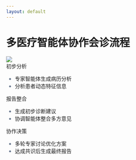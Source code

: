 ```yaml
---
layout: default
---
```

# 多医疗智能体协作会诊流程

<!-- 图片组件 -->
<div class="w-full h-3/5 flex justify-center items-center mb-4">
  <img src="/figures/consultation.png" class="w-full h-full object-contain" />
</div>

<v-clicks>

<!-- 三个核心步骤 -->
<div class="grid grid-cols-3 gap-8 mt-10">
  <!-- 第一步 -->
  <div class="border-l-4 border-blue-500 pl-4">
    <div class="flex items-center gap-2 text-blue-500">
      <carbon:document class="text-xl"/> 
      <span class="font-bold">初步分析</span>
    </div>
    <ul class="text-sm pl-6 list-disc mt-2">
      <li>专家智能体生成病历分析</li>
      <li>分析患者动态特征信息</li>
    </ul>
  </div>

  <!-- 第二步 -->
  <div class="border-l-4 border-green-500 pl-4">
    <div class="flex items-center gap-2 text-green-500">
      <carbon:report class="text-xl"/>
      <span class="font-bold">报告整合</span>
    </div>
    <ul class="text-sm pl-6 list-disc mt-2">
      <li>生成初步诊断建议</li>
      <li>协调智能体整合多方意见</li>
    </ul>
  </div>

  <!-- 第三步 -->
  <div class="border-l-4 border-purple-500 pl-4">
    <div class="flex items-center gap-2 text-purple-500">
      <carbon:group class="text-xl"/>
      <span class="font-bold">协作决策</span>
    </div>
    <ul class="text-sm pl-6 list-disc mt-2">
      <li>多轮专家讨论优化方案</li>
      <li>达成共识后生成最终报告</li>
    </ul>
  </div>
</div>

<!-- 系统优势 -->
<!-- <div class="grid grid-cols-2 gap-8 mt-8">
  <div class="border-l-4 border-orange-500 pl-4">
    <div class="flex items-center gap-2 text-orange-500">
      <carbon:renew class="text-xl"/>
      <span class="font-bold">智能迭代</span>
    </div>
    <p class="text-sm mt-2">自动进行多轮讨论优化<br>确保建议的全面性</p>
  </div>

  <div class="border-l-4 border-pink-500 pl-4">
    <div class="flex items-center gap-2 text-pink-500">
      <carbon:decision-tree class="text-xl"/>
      <span class="font-bold">透明决策</span>
    </div>
    <p class="text-sm mt-2">完整记录讨论过程<br>每一步都可追溯</p>
  </div>
</div> -->

</v-clicks>

<style>
ul li::marker {
  color: #64748b;
}
</style>